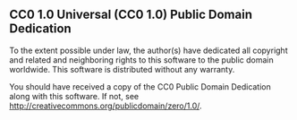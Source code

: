 ## CC0 1.0 Universal (CC0 1.0) Public Domain Dedication

To the extent possible under law, the author(s) have dedicated all copyright and related
and neighboring rights to this software to the public domain worldwide. This software is
distributed without any warranty.

You should have received a copy of the CC0 Public Domain Dedication along with this
software. If not, see <http://creativecommons.org/publicdomain/zero/1.0/>.
